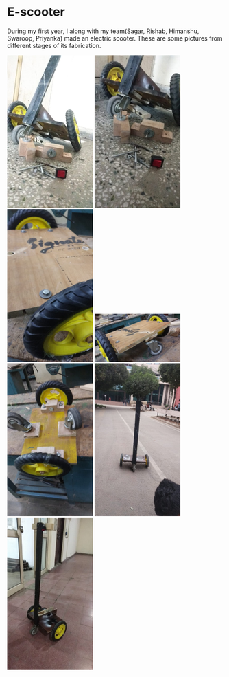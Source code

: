# E-scooter
During my first year, I along with my team(Sagar, Rishab, Himanshu, Swaroop, Priyanka) made an electric scooter. These are some pictures from different stages of its fabrication.

<img src="https://github.com/4rr0w/E-scooter/blob/main/images/1.jpeg" width="200">
<img src="https://github.com/4rr0w/E-scooter/blob/main/images/2.jpeg" width="200">
<img src="https://github.com/4rr0w/E-scooter/blob/main/images/3.jpeg" width="200">
<img src="https://github.com/4rr0w/E-scooter/blob/main/images/4.jpeg" width="200">
<img src="https://github.com/4rr0w/E-scooter/blob/main/images/5.jpeg" width="200">
<img src="https://github.com/4rr0w/E-scooter/blob/main/images/6.jpeg" width="200">
<img src="https://github.com/4rr0w/E-scooter/blob/main/images/7.jpeg" width="200">

